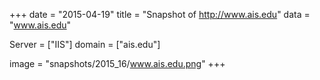 
+++
date = "2015-04-19"
title = "Snapshot of http://www.ais.edu"
data = "www.ais.edu"

Server = ["IIS"]
domain = ["ais.edu"]

  image = "snapshots/2015_16/www.ais.edu.png"
+++
#
